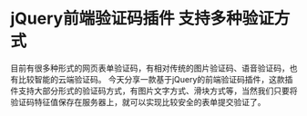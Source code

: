 # jQuery前端验证码插件 支持多种验证方式

目前有很多种形式的网页表单验证码，有相对传统的图片验证码、语音验证码，也有比较智能的云端验证码。
今天分享一款基于jQuery的前端验证码插件，这款插件支持大部分形式的验证码方式，有图片文字方式、滑块方式等，当然我们只要将验证码特征值保存在服务器上，就可以实现比较安全的表单提交验证了。
